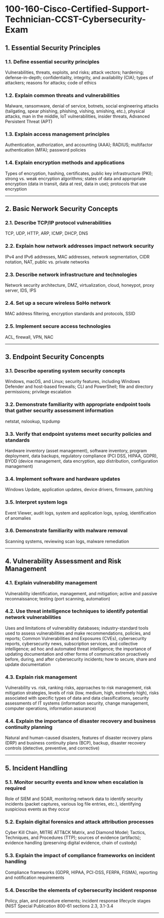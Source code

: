 # 100-160-Cisco-Certified-Support-Technician-CCST-Cybersecurity-Exam 

## 1. Essential Security Principles

### 1.1. Define essential security principles
Vulnerabilities, threats, exploits, and risks; attack vectors; hardening; defense-in-depth; confidentiality, integrity, and availability (CIA); types of attackers; reasons for attacks; code of ethics

### 1.2. Explain common threats and vulnerabilities
Malware, ransomware, denial of service, botnets, social engineering attacks (tailgating, spear phishing, phishing, vishing, smishing, etc.), physical attacks, man in the middle, IoT vulnerabilities, insider threats, Advanced Persistent Threat (APT)

### 1.3. Explain access management principles
Authentication, authorization, and accounting (AAA); RADIUS; multifactor authentication (MFA); password policies

### 1.4. Explain encryption methods and applications
Types of encryption, hashing, certificates, public key infrastructure (PKI); strong vs. weak encryption algorithms; states of data and appropriate encryption (data in transit, data at rest, data in use); protocols that use encryption

---

## 2. Basic Nerwork Security Concepts

### 2.1. Describe TCP/IP protocol vulnerabilities
TCP, UDP, HTTP, ARP, ICMP, DHCP, DNS

### 2.2. Explain how network addresses impact network security
IPv4 and IPv6 addresses, MAC addresses, network segmentation, CIDR notation, NAT, public vs. private networks

### 2.3. Describe network infrastructure and technologies
Network security architecture, DMZ, virtualization, cloud, honeypot, proxy server, IDS, IPS

### 2.4. Set up a secure wireless SoHo network
MAC address filtering, encryption standards and protocols, SSID

### 2.5. Implement secure access technologies
ACL, firewall, VPN, NAC

---

## 3. Endpoint Security Concenpts

### 3.1. Describe operating system security concepts
Windows, macOS, and Linux; security features, including Windows Defender and host-based firewalls; CLI and PowerShell; file and directory permissions; privilege escalation

### 3.2. Demonstrate familiarity with appropriate endpoint tools that gather security assessment information
netstat, nslookup, tcpdump

### 3.3. Verify that endpoint systems meet security policies and standards
Hardware inventory (asset management), software inventory, program deployment, data backups, regulatory compliance (PCI DSS, HIPAA, GDPR), BYOD (device management, data encryption, app distribution, configuration management)

### 3.4. Implement software and hardware updates
Windows Update, application updates, device drivers, firmware, patching

### 3.5. Interpret system logs
Event Viewer, audit logs, system and application logs, syslog, identification of anomalies

### 3.6. Demonstrate familiarity with malware removal
Scanning systems, reviewing scan logs, malware remediation

---

## 4. Vulnerability Assessment and Risk Management

### 4.1. Explain vulnerability management
Vulnerability identification, management, and mitigation; active and passive reconnaissance; testing (port scanning, automation)

### 4.2. Use threat intelligence techniques to identify potential network vulnerabilities
Uses and limitations of vulnerability databases; industry-standard tools used to assess vulnerabilities and make recommendations, policies, and reports; Common Vulnerabilities and Exposures (CVEs), cybersecurity reports, cybersecurity news, subscription services, and collective intelligence; ad hoc and automated threat intelligence; the importance of updating documentation and other forms of communication proactively before, during, and after cybersecurity incidents; how to secure, share and update documentation

### 4.3. Explain risk management
Vulnerability vs. risk, ranking risks, approaches to risk management, risk mitigation strategies, levels of risk (low, medium, high, extremely high), risks associated with specific types of data and data classifications, security assessments of IT systems (information security, change management, computer operations, information assurance)

### 4.4. Explain the importance of disaster recovery and business continuity planning
Natural and human-caused disasters, features of disaster recovery plans (DRP) and business continuity plans (BCP), backup, disaster recovery controls (detective, preventive, and corrective)

---

## 5. Incident Handling

### 5.1. Monitor security events and know when escalation is required
Role of SIEM and SOAR, monitoring network data to identify security incidents (packet captures, various log file entries, etc.), identifying suspicious events as they occur

### 5.2. Explain digital forensics and attack attribution processes
Cyber Kill Chain, MITRE ATT&CK Matrix, and Diamond Model; Tactics, Techniques, and Procedures (TTP); sources of evidence (artifacts); evidence handling (preserving digital evidence, chain of custody)

### 5.3. Explain the impact of compliance frameworks on incident handling
Compliance frameworks (GDPR, HIPAA, PCI-DSS, FERPA, FISMA), reporting and notification requirements

### 5.4. Describe the elements of cybersecurity incident response
Policy, plan, and procedure elements; incident response lifecycle stages (NIST Special Publication 800-61 sections 2.3, 3.1-3.4

---
